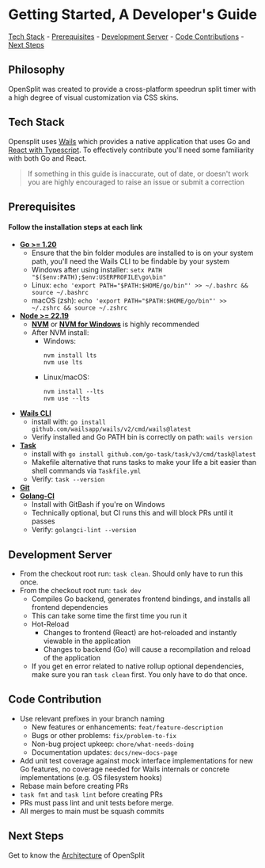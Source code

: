 # Getting Started, A Developer's Guide

[Tech Stack](#tech-stack) - [Prerequisites](#prerequisites) - [Development Server](#development-server) - [Code Contributions](#code-contribution) - [Next Steps](#next-steps)

## Philosophy
OpenSplit was created to provide a cross-platform speedrun split timer with a high degree of visual customization via CSS skins.

## Tech Stack
Opensplit uses [Wails](https://wails.io) which provides a native application that uses Go and [React with Typescript](https://react.dev/).
To effectively contribute you'll need some familiarity with both Go and React.

> If something in this guide is inaccurate, out of date, or doesn't work you are highly encouraged to raise an issue or submit a correction

## Prerequisites
#### Follow the installation steps at each link
* [**Go >= 1.20**](https://go.dev/doc/install)
  * Ensure that the bin folder modules are installed to is on your system path, you'll need the Wails CLI to be findable by your system
  * Windows after using installer: `setx PATH "$($env:PATH);$env:USERPROFILE\go\bin"`
  * Linux: `echo 'export PATH="$PATH:$HOME/go/bin"' >> ~/.bashrc && source ~/.bashrc`
  * macOS (zsh): `echo 'export PATH="$PATH:$HOME/go/bin"' >> ~/.zshrc && source ~/.zshrc`
* [**Node >= 22.19**](https://nodejs.org/en/download/)
  * [**NVM**](https://github.com/nvm-sh/nvm) or [**NVM for Windows**](https://github.com/coreybutler/nvm-windows) is highly recommended
  * After NVM install:
    * Windows:
        ```
        nvm install lts
        nvm use lts
      ```
    * Linux/macOS:
        ```
        nvm install --lts
        nvm use --lts 
        ```
* [**Wails CLI**](https://wails.io/docs/gettingstarted/installation)
  * install with: `go install github.com/wailsapp/wails/v2/cmd/wails@latest`
  * Verify installed and Go PATH bin is correctly on path: `wails version`
* [**Task**](https://github.com/go-task/task)
  * install with `go install github.com/go-task/task/v3/cmd/task@latest`
  * Makefile alternative that runs tasks to make your life a bit easier than shell commands via `Taskfile.yml`
  * Verify: `task --version`
* [**Git**](https://git-scm.com/downloads)
* [**Golang-CI**](https://golangci-lint.run/docs/welcome/install/#binaries)
  * Install with GitBash if you're on Windows
  * Technically optional, but CI runs this and will block PRs until it passes
  * Verify: `golangci-lint --version`

## Development Server
* From the checkout root run: `task clean`.  Should only have to run this once.
* From the checkout root run: `task dev` 
  * Compiles Go backend, generates frontend bindings, and installs all frontend dependencies
  * This can take some time the first time you run it
  * Hot-Reload
    * Changes to frontend (React) are hot-reloaded and instantly viewable in the application
    * Changes to backend (Go) will cause a recompilation and reload of the application
  * If you get en error related to native rollup optional dependencies, make sure you ran `task clean` first.  You only have to do that once.

## Code Contribution
* Use relevant prefixes in your branch naming
  * New features or enhancements: `feat/feature-description`
  * Bugs or other problems: `fix/problem-to-fix`
  * Non-bug project upkeep: `chore/what-needs-doing`
  * Documentation updates: `docs/new-docs-page`
* Add unit test coverage against mock interface implementations for new Go features, 
no coverage needed for Wails internals or concrete implementations (e.g. OS filesystem hooks)
* Rebase main before creating PRs
* `task fmt` and `task lint` before creating PRs
* PRs must pass lint and unit tests before merge.
* All merges to main must be squash commits


## Next Steps
Get to know the [Architecture](architecture.md) of OpenSplit

